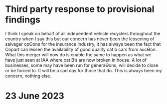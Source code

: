 # Third party response to provisional findings

I think I speak on behalf of all independent vehicle recyclers throughout the country when I say this but our concern has never been the lessening of salvager opƟons for the insurance industry, it has always been the fact that Copart can lessen the availability of good quality cat b cars from aucƟon. What this merger will now do is enable the same to happen as what we have just seen at IAA where cat B’s are now broken in house. A lot of businesses, some may have been run for generaƟons, will decide to close or be forced to. It will be a sad day for those that do. This is always been my concern, nothing else.

# 23 June 2023